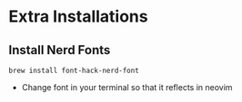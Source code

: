 # Extra Installations

## Install Nerd Fonts
```
brew install font-hack-nerd-font
```
 - Change font in your terminal so that it reflects in neovim
